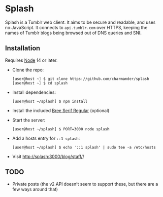 Splash
======

Splash is a Tumblr web client. It aims to be secure and readable, and uses
no JavaScript. It connects to `api.tumblr.com` over HTTPS, keeping the names of
Tumblr blogs being browsed out of DNS queries and SNI.


Installation
------------

Requires [Node][] 14 or later.

- Clone the repo:

    ```shellsession
    [user@host ~] $ git clone https://github.com/charmander/splash
    [user@host ~] $ cd splash
    ```

- Install dependencies:

    ```shellsession
    [user@host ~/splash] $ npm install
    ```

- Install the included [Bree Serif Regular](fonts/bree-serif) (optional)

- Start the server:

    ```shellsession
    [user@host ~/splash] $ PORT=3000 node splash
    ```

- Add a hosts entry for `::1 splash`:

    ```shellsession
    [user@host ~/splash] $ echo '::1 splash' | sudo tee -a /etc/hosts
    ```

- Visit <http://splash:3000/blog/staff/>!


TODO
----

 - Private posts (the v2 API doesn’t seem to support these, but there are a few
   ways around that)


[Node]: https://nodejs.org/
